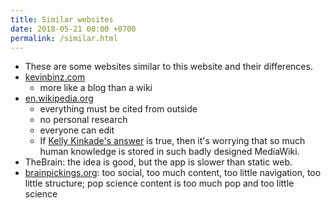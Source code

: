 ```yaml
---
title: Similar websites
date: 2018-05-21 00:00 +0700
permalink: /similar.html
---
```


- These are some websites similar to this website and their differences.
- [kevinbinz.com](https://kevinbinz.com/)
    - more like a blog than a wiki
- [en.wikipedia.org](https://en.wikipedia.org/)
    - everything must be cited from outside
    - no personal research
    - everyone can edit
    - If [Kelly Kinkade's answer](https://www.quora.com/Will-it-be-feasible-to-move-Wikipedia-mediaWiki-from-PHP-to-some-modern-language-like-Golang)
    is true, then it's worrying that so much human knowledge is stored in such badly designed MediaWiki.
- TheBrain: the idea is good, but the app is slower than static web.
- [brainpickings.org](https://www.brainpickings.org):
too social, too much content, too little navigation, too little structure;
pop science content is too much pop and too little science
